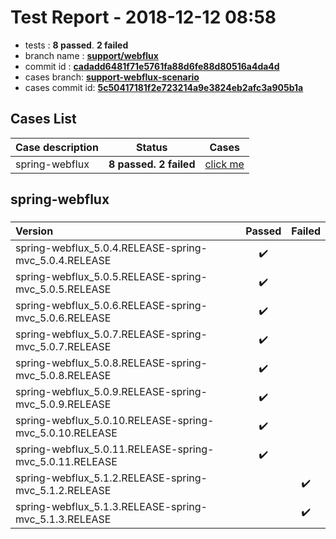 # Test Report - 2018-12-12 08:58

- tests  : **8 passed**. **2 failed**
- branch name : **[support/webflux](https://github.com/apache/incubator-skywalking/tree/support/webflux)**
- commit id : **[cadadd6481f71e5761fa88d6fe88d80516a4da4d](https://github.com/apache/incubator-skywalking/commit/cadadd6481f71e5761fa88d6fe88d80516a4da4d)**
- cases branch: **[support-webflux-scenario](https://github.com/SkywalkingTest/skywalking-autotest-scenarios/tree/support-webflux-scenario)**
- cases commit id: **[5c50417181f2e723214a9e3824eb2afc3a905b1a](https://github.com/SkywalkingTest/skywalking-autotest-scenarios/commit/5c50417181f2e723214a9e3824eb2afc3a905b1a)**

## Cases List

| Case description | Status | Cases|
|:-----|:-----:|:-----:|
|spring-webflux| **8 passed. 2 failed**| [click me](#spring-webflux) |

## spring-webflux

### 
|  Version     | Passed | Failed|
|:------------- |:-------:|:-----:|
| spring-webflux_5.0.4.RELEASE-spring-mvc_5.0.4.RELEASE  | :heavy_check_mark:||
| spring-webflux_5.0.5.RELEASE-spring-mvc_5.0.5.RELEASE  | :heavy_check_mark:||
| spring-webflux_5.0.6.RELEASE-spring-mvc_5.0.6.RELEASE  | :heavy_check_mark:||
| spring-webflux_5.0.7.RELEASE-spring-mvc_5.0.7.RELEASE  | :heavy_check_mark:||
| spring-webflux_5.0.8.RELEASE-spring-mvc_5.0.8.RELEASE  | :heavy_check_mark:||
| spring-webflux_5.0.9.RELEASE-spring-mvc_5.0.9.RELEASE  | :heavy_check_mark:||
| spring-webflux_5.0.10.RELEASE-spring-mvc_5.0.10.RELEASE  | :heavy_check_mark:||
| spring-webflux_5.0.11.RELEASE-spring-mvc_5.0.11.RELEASE  | :heavy_check_mark:||
| spring-webflux_5.1.2.RELEASE-spring-mvc_5.1.2.RELEASE  | |:heavy_check_mark:|
| spring-webflux_5.1.3.RELEASE-spring-mvc_5.1.3.RELEASE  | |:heavy_check_mark:|

